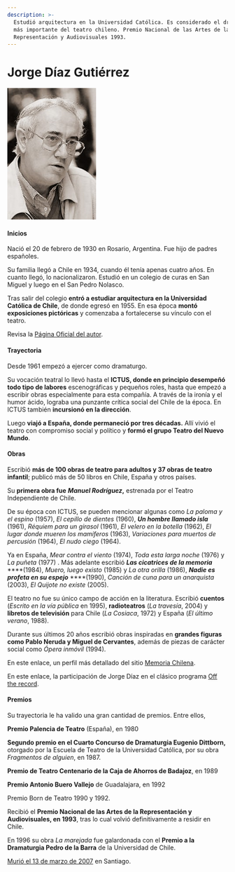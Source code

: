 ```yaml
---
description: >-
  Estudió arquitectura en la Universidad Católica. Es considerado el dramaturgo
  más importante del teatro chileno. Premio Nacional de las Artes de la
  Representación y Audiovisuales 1993.
---
```


# Jorge Díaz Gutiérrez

![Jorge D&#xED;az Gutierrez. Foto: Sitio Oficial del Autor.](../../.gitbook/assets/jorge-diaz.jpg)

#### Inicios

Nació el 20 de febrero de 1930 en Rosario, Argentina. Fue hijo de padres españoles.

Su familia llegó a Chile en 1934, cuando él tenía apenas cuatro años. En cuanto llegó, lo nacionalizaron. Estudió en un colegio de curas en San Miguel y luego en el San Pedro Nolasco.

Tras salir del colegio **entró a estudiar arquitectura en la Universidad Católica de Chile**, de donde egresó en 1955. En esa época **montó exposiciones pictóricas** y comenzaba a fortalecerse su vínculo con el teatro.

Revisa la [Página Oficial del autor](https://www.jorge-diaz.org/biografia-jorge-diaz-gutierrez-1930-2007/).

#### Trayectoria

Desde 1961 empezó a ejercer como dramaturgo. 

Su vocación teatral lo llevó hasta el **ICTUS, donde en principio desempeñó todo tipo de labores** escenográficas y pequeños roles, hasta que empezó a escribir obras especialmente para esta compañía. A través de la ironía y el humor ácido, lograba una punzante crítica social del Chile de la época. En ICTUS también **incursionó en la dirección**.

Luego **viajó a España, donde permaneció por tres décadas.** Allí vivió el teatro con compromiso social y político y **formó el grupo Teatro del Nuevo Mundo**.

#### Obras

Escribió **más de 100 obras de teatro para adultos y 37 obras de teatro infantil**; publicó más de 50 libros en Chile, España y otros países.

Su **primera obra fue** _**Manuel Rodríguez**_**,** estrenada por el Teatro Independiente de Chile.

De su época con ICTUS, se pueden mencionar algunas como _La paloma y el espino_ \(1957\), _El cepillo de dientes_ \(1960\), _**Un hombre llamado isla**_ \(1961\), _Réquiem para un girasol_ \(1961\), _El velero en la botella_ \(1962\), _El lugar donde mueren los mamíferos_ \(1963\), _Variaciones para muertos de percusión_ \(1964\), _El nudo ciego_ \(1964\).

Ya en España, _Mear contra el viento_ \(1974\), _Toda esta larga noche_ \(1976\) y _La puñeta_ \(1977\) . Más adelante escribió _**Las cicatrices de la memoria**_ ****\(1984\), _Muero, luego existo_ \(1985\) y _La otra orilla_ \(1986\), _**Nadie es profeta en su espejo**_ ****\(1990\), _Canción de cuna para un anarquista_ \(2003\), _El Quijote no existe_ \(2005\).

El teatro no fue su único campo de acción en la literatura. Escribió **cuentos** \(_Escrito en la vía pública_ en 1995\), **radioteatros** \(_La travesía_, 2004\) y **libretos de televisión** para Chile \(_La Cosiaca_, 1972\) y España \(_El último verano_, 1988\).

Durante sus últimos 20 años escribió obras inspiradas en **grandes figuras como Pablo Neruda y Miguel de Cervantes**, además de piezas de carácter social como _Ópera inmóvil_ \(1994\).

En este enlace, un perfil más detallado del sitio [Memoria Chilena](http://www.memoriachilena.gob.cl/602/w3-article-659.html).

En este enlace, la participación de Jorge Díaz en el clásico programa [Off the record](https://www.youtube.com/watch?v=rY1Ec6fmHXg).

#### Premios

Su trayectoria le ha valido una gran cantidad de premios. Entre ellos,

**Premio Palencia de Teatro** \(España\), en 1980

**Segundo premio en el Cuarto Concurso de Dramaturgia Eugenio Dittborn,** otorgado por la Escuela de Teatro de la Universidad Católica, por su obra _Fragmentos de alguien_, en 1987.

**Premio de Teatro Centenario de la Caja de Ahorros de Badajoz**, en 1989

**Premio Antonio Buero Vallejo** de Guadalajara, en 1992

Premio Born de Teatro 1990 y 1992.

Recibió el **Premio Nacional de las Artes de la Representación y Audiovisuales, en 1993**, tras lo cual volvió definitivamente a residir en Chile.

En 1996 su obra _La marejada_ fue galardonada con el **Premio a la Dramaturgia Pedro de la Barra** de la Universidad de Chile.

[Murió el 13 de marzo de 2007](https://www.emol.com/noticias/magazine/2007/03/13/248918/murio-jorge-diaz-uno-de-los-dramaturgos-fundamentales-del-teatro-nacional.html) en Santiago.

